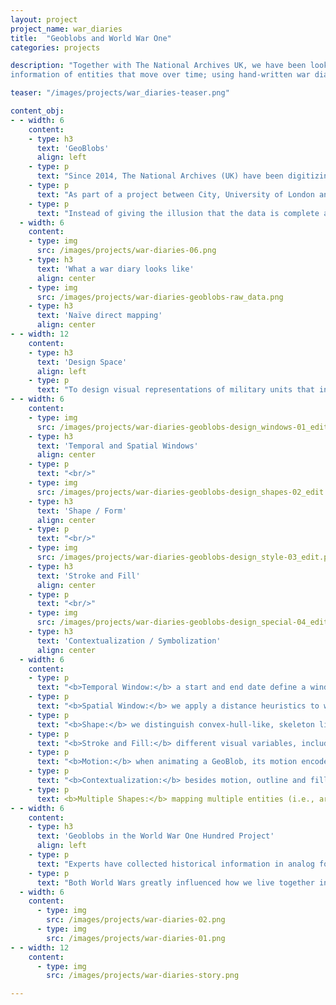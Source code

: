 ```yaml
---
layout: project
project_name: war_diaries
title:  "Geoblobs and World War One"
categories: projects

description: "Together with The National Archives UK, we have been looking into how visualization can help convey the uncertainty in historical digital records. We have developed GeoBlob, an abstract representation of spatio-temporal data dedicated to conveying uncertain positions and uncertain temporal
information of entities that move over time; using hand-written war diaries from World War One as our case study."

teaser: "/images/projects/war_diaries-teaser.png"

content_obj:
- - width: 6
    content:
    - type: h3
      text: 'GeoBlobs'
      align: left
    - type: p
      text: "Since 2014, The National Archives (UK) have been digitizing analog, hand-written War Diaries from the First World War (WWI), documenting the story of the British Army and its units on the Western Front. Using the crowdsourcing platform Operation War Diary (OWD), 'citizen historians' tag 1.5 million scanned and archived pages. They classified and annotated essential information on each diary page, generating extensive time-series data about military units, including labels for casualties, unit strength, weather, everyday army life, military activities, soldier names and ranks, location names and dates."
    - type: p
      text: "As part of a project between City, University of London and The National Archives that aims to communicate the 'life behind the trenches', we worked on the visual representation of the spatio-temporal data derived from the War Diaries. The digitizing and tagging process introduces uncertainty on many levels due to missing records, misspellings (in original diaries and while digitizing), unreadable parts, lost diaries, the reliability of workers, and also through post-processing of the gathered data. As a result, misspellings and ambiguities during geo-referencing of mentioned place names can result in noisy and cluttered map displays when using common visualizations of movement such as line symbols. Furthermore, locations at which the unit did not reside at the time are also mentioned in the diaries but not identifiable as such (e.g., When a soldier was reported to go on furlough to his hometown only the place name but not the context was digitally collected). Additionally, the data typically do not capture the exact temporal order of locations on a single day."
    - type: p
      text: "Instead of giving the illusion that the data is complete and clean, our approach is to leverage this uncertainty to produce a more 'organic' view of a unit’s movement over time."
  - width: 6
    content:
    - type: img
      src: /images/projects/war-diaries-06.png
    - type: h3
      text: 'What a war diary looks like'
      align: center
    - type: img
      src: /images/projects/war-diaries-geoblobs-raw_data.png
    - type: h3
      text: 'Naïve direct mapping'
      align: center
- - width: 12
    content:
    - type: h3
      text: 'Design Space'
      align: left
    - type: p
      text: "To design visual representations of military units that incorporate and acknowledge uncertainty or noise in the data, we started explored possible geometries to visualize a unit's movement during the war. Instead of showing an entity at a given point in time, GeoBlobs convey an unordered estimation of the possible locations over a temporal window using enclosed shapes. Many different parameters can influence the design of GeoBlobs. We explored the following design variations in the context of the OWD data."
- - width: 6
    content:
    - type: img
      src: /images/projects/war-diaries-geoblobs-design_windows-01_edit.png
    - type: h3
      text: 'Temporal and Spatial Windows'
      align: center
    - type: p
      text: "<br/>"
    - type: img
      src: /images/projects/war-diaries-geoblobs-design_shapes-02_edit.png
    - type: h3
      text: 'Shape / Form'
      align: center
    - type: p
      text: "<br/>"
    - type: img
      src: /images/projects/war-diaries-geoblobs-design_style-03_edit.png
    - type: h3
      text: 'Stroke and Fill'
      align: center
    - type: p
      text: "<br/>"
    - type: img
      src: /images/projects/war-diaries-geoblobs-design_special-04_edit.png
    - type: h3
      text: 'Contextualization / Symbolization'
      align: center
  - width: 6
    content:
    - type: p
      text: "<b>Temporal Window:</b> a start and end date define a window for temporal aggregation of the included locations. Sliding the window on the temporal axis animates the GeoBlob over time."
    - type: p
      text: "<b>Spatial Window:</b> we apply a distance heuristics to weight each location within the temporal window and adjust the set of locations that form the GeoBlob. This helps to filter outliers (e.g., unlikely locations that have an incorrect geo-location)"
    - type: p
      text: "<b>Shape:</b> we distinguish convex-hull-like, skeleton like, and graph-like shapes. While skeleton-like geometries connect locations along the shortest distance, graph-like GeoBlobs consider the temporal order of locations. Buffers for nodes and edges can influence the appearance of a GeoBlob; we distinguish between wide, narrow and mixed buffers."
    - type: p
      text: "<b>Stroke and Fill:</b> different visual variables, including color, transparency, focus (blur effect), pattern, or gradient fill can be used to vary the visual style of a GeoBlob's stroke or fill. Especially using a blurry or sketchy style can help to visually convey the uncertainty of the data."
    - type: p
      text: "<b>Motion:</b> when animating a GeoBlob, its motion encodes the overall direction of the displayed army unit. Here the temporal and spatial window might introduce a certain generalization level (e.g. back and forth movements within a larger temporal window are not obvious), which on the other hand reflects the uncertainty in the data. We also investigate how motion can be applied to convey additional information like a shaking GeoBlob on fighting days."
    - type: p
      text: "<b>Contextualization:</b> besides motion, outline and fill overlays can provide context. For example by visually integrating unit activities like fighting, re-supplying the front, and resting behind the lines or events like famous battles."
    - type: p
      text: <b>Multiple Shapes:</b> mapping multiple entities (i.e., army units) concurrently allows to compare their individual movements (e.g., two units were located at the same front, but split after a battle). Generating multiple layers for a single GeoBlob taking the different location probabilities into account and using transparency allows to convey the uncertainty of the locations."
- - width: 6
    content:
    - type: h3
      text: 'Geoblobs in the World War One Hundred Project'
      align: left
    - type: p
      text: "Experts have collected historical information in analog forms throughout history. Today, modern technology, such as applications, devices or sensors, change the ways of collecting massive amounts of historical data entirely. Modern techniques now allow us to transform such analog information into digital data, making more and more data available in the Digital Humanities. In the case of OWD data, the digitized and qualified hand-written diaries (OWD data) provide an interface to otherwise buried information. This data is an unprecedented source of information that makes it possible to look at WWI through the lens of well-structured and rather exhaustive war diaries, thus provide new historical perspectives we can perhaps better relate to on a personal level. History, or past events in general, influences our cultural identity in manifold ways."
    - type: p
      text: "Both World Wars greatly influenced how we live together in Europe, shaping our collective as well as our personal identities. This piece is not intended to communicate battles, victories or defeats of WWI only. Instead, it aims at communicating a sense of the day-to-day life in the war zone. Communicating the OWD data as a whole, including fighting and non-fighting activities, we aim at bringing to light aspects of war that can contribute to the better understanding of Europe's collective past. In the light of the current political climate, we think that it is important to highlight our collective memory, rather than a silo national mentality, that may help young generations to understand current developments."
  - width: 6
    content:
      - type: img
        src: /images/projects/war-diaries-02.png
      - type: img
        src: /images/projects/war-diaries-01.png
- - width: 12
    content:
      - type: img
        src: /images/projects/war-diaries-story.png

---
```

